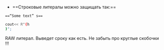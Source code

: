   

- ==Строковые литералы можно защищать так:==

`==“Some text” s==`

```Bash
cout<< R"(h
)";
```

RAW литерал. Выведет сроку как есть. Не забыть про круглые скобочки !!!